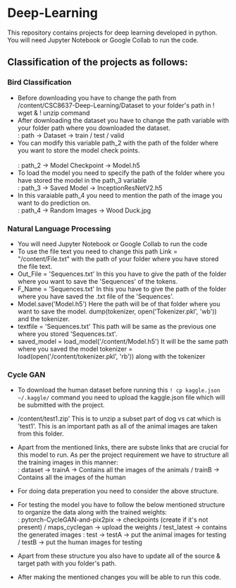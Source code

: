 # Deep-Learning
This repository contains projects for deep learning developed in python. You will need Jupyter Notebook or Google Collab to run the code. 

## Classification of the projects as follows:

### Bird Classification <br>
* Before downloading you have to change the path from /content/CSC8637-Deep-Learning/Dataset to your folder's path in ! wget & ! unzip command <br>
* After downloading the dataset you have to change the path variable with your folder path where you downloaded the dataset. <br>
    : path -> Dataset -> train / test / valid 
* You can modify this variable path_2 with the path of the folder where you want to store the model check points. <br><br>
    : path_2 -> Model Checkpoint -> Model.h5 <br>
* To load the model you need to specify the path of the folder where you have stored the model in the path_3 variable <br>
    : path_3 -> Saved Model -> InceptionResNetV2.h5 <br>
* In this varaiable path_4 you need to mention the path of the image you want to do prediction on. <br>
    : path_4 -> Random Images -> Wood Duck.jpg <br>
    
### Natural Language Processing <br>
 * You will need Jupyter Notebook or Google Collab to run the code <br>
 * To use the file text you need to change this path Link = "/content/File.txt" with the path of your folder where you have stored the file text. <br>
 * Out_File = 'Sequences.txt' In this you have to give the path of the folder where you want to save the 'Sequences' of the tokens. <br>
 * F_Name = 'Sequences.txt' In this you have to give the path of the folder where you have saved the .txt file of the 'Sequences'. <br>
 * Model.save('Model.h5') Here the path will be of that folder where you want to save the model. dump(tokenizer, open('Tokenizer.pkl', 'wb')) and the tokenizer. <br>
 * textfile = 'Sequences.txt' This path will be same as the previous one where you stored 'Sequences.txt'. <br>
 * saved_model = load_model('/content/Model.h5') It will be the same path where you saved the model tokenizer = load(open('/content/tokenizer.pkl', 'rb')) along with      the tokenizer <br>
 
 ### Cycle GAN <br>
 * To download the human dataset before running this `! cp kaggle.json ~/.kaggle/` command you need to upload the kaggle.json file which will be submitted with the         project. <br>
 * /content/test1.zip' This is to unzip a subset part of dog vs cat which is 'test1'. This is an important path as all of the animal images are taken from this folder.    <br> 
 * Apart from the mentioned links, there are subste links that are crucial for this model to run. As per the project requirement we have to structure all the training    images in this manner: <br> 
    : dataset -> trainA -> Contains all the images of the animals / trainB -> Contains all the images of the human <br>
 * For doing data preperation you need to consider the above structure. <br>
 * For testing the model you have to follow the below mentioned structure to organize the data along with the trained weights: <br>
    : pytorch-CycleGAN-and-pix2pix -> checkpoints (create if it's not present) / maps_cyclegan -> upload the weights / test_latest -> contains the generated images 
    : test -> testA -> put the animal images for testing / testB -> put the human images for testing <br>
 * Apart from these structure you also have to update all of the source & target path with you folder's path. <br>

 * After making the mentioned changes you will be able to run this code. <br>
 
